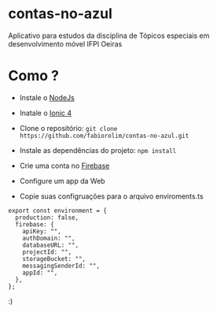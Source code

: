 # contas-no-azul

Aplicativo para estudos da disciplina de Tópicos especiais em desenvolvimento móvel IFPI Oeiras


# Como ?

* Instale o <a href="https://nodejs.org/en/download/"> NodeJs</a>

* Inatale o <a href="https://ionicframework.com/docs/installation/cli">Ionic 4</a>

* Clone o repositório:
```git clone 	https://github.com/fabiorolim/contas-no-azul.git```

* Instale as dependências do projeto:
```npm install```

* Crie uma conta no <a href="https://firebase.google.com">Firebase</a>

* Configure um app da Web

* Copie suas configruações para o arquivo enviroments.ts

```
export const environment = {
  production: false,
  firebase: {
    apiKey: "",
    authDomain: "",
    databaseURL: "",
    projectId: "",
    storageBucket: "",
    messagingSenderId: "",
    appId: "",
  },
};
```

:)
